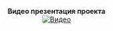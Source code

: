 <p align="center">
  <b>Видео презентация проекта</b><br>  
  <a href="https://youtu.be/3OnWUNHOXxg">
    <img src="https://img.youtube.com/vi/3OnWUNHOXxg/0.jpg" alt="Видео">
  </a>
</p>
